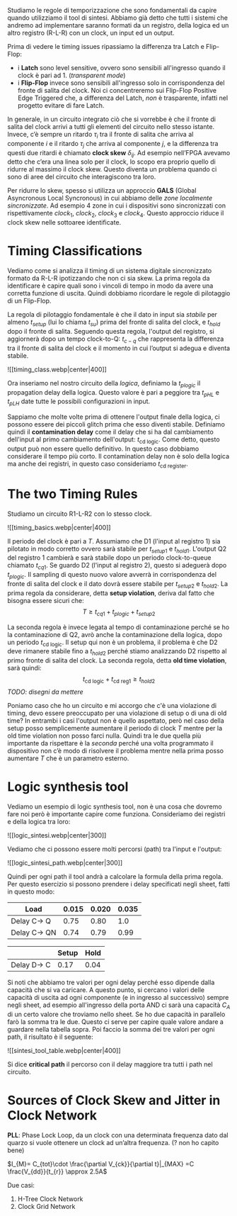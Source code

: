 Studiamo le regole di temporizzazione che sono fondamentali da capire quando utilizziamo il tool di sintesi. 
Abbiamo già detto che tutti i sistemi che andremo ad implementare saranno formati da un registro, della logica ed un altro registro (R-L-R) con un clock, un input ed un output. 

Prima di vedere le timing issues ripassiamo la differenza tra Latch e Flip-Flop: 
- i **Latch** sono level sensitive, ovvero sono sensibili all'ingresso quando il clock è pari ad 1. (*transparent mode*)
- i **Flip-Flop** invece sono sensibili all'ingresso solo in corrispondenza del fronte di salita del clock.
Noi ci concentreremo sui Flip-Flop Positive Edge Triggered che, a differenza del Latch, *non* è trasparente, infatti nel progetto evitare di fare Latch. 

In generale, in un circuito integrato ciò che si vorrebbe è che il fronte di salita del clock arrivi a tutti gli elementi del circuito nello stesso istante. Invece, c’è sempre un ritardo $\tau_{i}$ tra il fronte di salita che arriva al componente $i$ e il ritardo $\tau_{j}$ che arriva al componente $j$, e la differenza tra questi due ritardi è chiamato **clock skew** $\delta_{ij}$.
Ad esempio nell’FPGA avevamo detto che c’era una linea solo per il clock, lo scopo era proprio quello di ridurre al massimo il clock skew. Questo diventa un problema quando ci sono di aree del circuito che interagiscono tra loro. 

Per ridurre lo skew, spesso si utilizza un approccio **GALS** (Global Asyncronous Local Syncronous) in cui abbiamo delle *zone localmente sincronizzate*. Ad esempio 4 zone in cui i dispositivi sono sincronizzati con rispettivamente $clock_{1}$, $clock_{2}$, $clock_{3}$ e $clock_{4}$. Questo approccio riduce il clock skew nelle sottoaree identificate. 

# Timing Classifications

Vediamo come si analizza il timing di un sistema digitale sincronizzato formato da R-L-R ipotizzando che non ci sia skew.
La prima regola da identificare è capire quali sono i vincoli di tempo in modo da avere una corretta funzione di uscita. Quindi dobbiamo ricordare le regole di pilotaggio di un Flip-Flop. 

La regola di pilotaggio fondamentale è che il dato in input sia *stabile* per almeno $t_{setup}$ (lui lo chiama $t_{su}$) prima del fronte di salita del clock, e $t_{hold}$ dopo il fronte di salita. Seguendo questa regola, l'output del registro, si aggiornerà dopo un tempo clock-to-Q: $t_{c-q}$ che rappresenta la differenza tra il fronte di salita del clock e il momento in cui l’output si adegua e diventa stabile.

![[timing_class.webp|center|400]]

Ora inseriamo nel nostro circuito della *logica*, definiamo la $t_{plogic}$ il propagation delay della logica. Questo valore è pari a peggiore tra $t_{pHL}$ e $t_{pLH}$ date tutte le possibili configurazioni in input.

Sappiamo che molte volte prima di ottenere l'output finale della logica, ci possono essere dei piccoli glitch prima che esso diventi stabile. Definiamo quindi il **contamination delay** come il delay che si ha dal cambiamento dell'input al primo cambiamento dell'output: $t_{\text{cd logic}}$. Come detto, questo output può non essere quello definitivo. In questo caso dobbiamo considerare il tempo più corto. 
Il contamination delay non è solo della logica ma anche dei registri, in questo caso consideriamo $t_{\text{cd register}}$.

# The two Timing Rules

Studiamo un circuito R1-L-R2 con lo stesso clock.

![[timing_basics.webp|center|400]]

Il periodo del clock è pari a $T$.
Assumiamo che D1 (l'input al registro 1) sia pilotato in modo corretto ovvero sarà stabile per $t_{setup1}$ e $t_{hold1}$.
L'output Q2 del registro 1 cambierà e sarà stabile dopo un periodo clock-to-queue chiamato $t_{cq1}$.
Se guardo D2 (l'input al registro 2), questo si adeguerà dopo $t_{plogic}$. Il sampling di questo nuovo valore avverrà in corrispondenza del fronte di salita del clock e il dato dovrà essere stabile per $t_{setup2}$ e $t_{hold2}$.
La prima regola da considerare, detta **setup violation**, deriva dal fatto che bisogna essere sicuri che:
$$T \ge t_{cq1}+t_{p logic}+t_{setup2}$$

La seconda regola è invece legata al tempo di contaminazione perché se ho la contaminazione di Q2, avrò anche la contaminazione della logica, dopo un periodo $t_{\text{cd logic}}$. 
Il setup qui non è un problema, il problema è che D2 deve rimanere stabile fino a $t_{hold2}$ perché stiamo analizzando D2 rispetto al primo fronte di salita del clock.
La seconda regola, detta **old time violation**, sarà quindi: 
$$t_{\text{cd logic}}+t_{\text{cd reg1}} \ge t_{hold2}$$
*TODO: disegni da mettere*

Poniamo caso che ho un circuito e mi accorgo che c'è una violazione di timing, devo essere preoccupato per una violazione di setup o di una di old time? 
In entrambi i casi l'output non è quello aspettato, però nel caso della setup posso semplicemente aumentare il periodo di clock $T$ mentre per la old time violation non posso farci nulla. 
Quindi tra le due quella più importante da rispettare è la *seconda* perché una volta programmato il dispositivo non c’è modo di risolvere il problema mentre nella prima posso aumentare $T$ che è un parametro esterno.

# Logic synthesis tool 

Vediamo un esempio di logic synthesis tool, non è una cosa che dovremo fare noi però è importante capire come funziona. 
Consideriamo dei registri e della logica tra loro:

![[logic_sintesi.webp|center|300]]

Vediamo che ci possono essere molti percorsi (path) tra l'input e l'output: 

![[logic_sintesi_path.webp|center|300]]

Quindi per ogni path il tool andrà a calcolare la formula della prima regola. 
Per questo esercizio si possono prendere i delay specificati negli sheet, fatti in questo modo:

| Load | 0.015 | 0.020 | 0.035 |
| ---- | ---- | ---- | ---- |
| Delay C$\rightarrow$ Q | 0.75 | 0.80 | 1.0 |
| Delay C$\rightarrow$ QN | 0.74 | 0.79 | 0.99 |

|  | Setup | Hold |
| ---- | ---- | ---- |
| Delay D$\rightarrow$ C | 0.17 | 0.04 |
Si noti che abbiamo tre valori per ogni delay perché esso dipende dalla capacità che si va caricare. 
A questo punto, si cercano i valori delle capacità di uscita ad ogni componente (e in ingresso al successivo) sempre negli sheet, ad esempio all'ingresso della porta AND ci sarà una capacità $C_{A}$ di un certo valore che troviamo nello sheet. 
Se ho due capacità in parallelo farò la somma tra le due. 
Questo ci serve per capire quale valore andare a guardare nella tabella sopra.
Poi faccio la somma dei tre valori per ogni path, il risultato è il seguente: 

![[sintesi_tool_table.webp|center|400]]

Si dice **critical path** il percorso con il delay maggiore tra tutti i path nel circuito. 

# Sources of Clock Skew and Jitter in Clock Network

**PLL**: Phase Lock Loop, da un clock con una determinata frequenza dato dal quarzo si vuole ottenere un clock ad un’altra frequenza. (? non ho capito bene)

$I_{M}= C_{tot}\cdot \frac{\partial V_{ck}}{\partial t}|_{MAX} =C \frac{V_{dd}}{t_{r}} \approx 2.5A$

Due casi:
1. H-Tree Clock Network
2. Clock Grid Network


